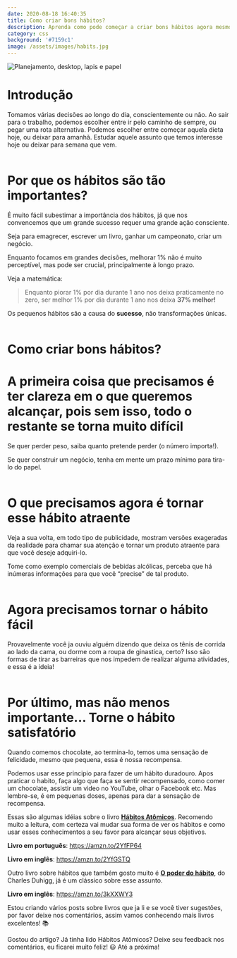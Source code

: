 ```yaml
---
date: 2020-08-18 16:40:35
title: Como criar bons hábitos?
description: Aprenda como pode começar a criar bons hábitos agora mesmo
category: css
background: '#7159c1'
image: /assets/images/habits.jpg
---
```


![Planejamento, desktop, lapis e papel](assets/images/habits.jpg 'Planejamento')

# Introdução

Tomamos várias decisões ao longo do dia, conscientemente ou não. Ao sair para o trabalho, podemos escolher entre ir pelo caminho de sempre, ou pegar uma rota alternativa. Podemos escolher entre começar aquela dieta hoje, ou deixar para amanhã. Estudar aquele assunto que temos interesse hoje ou deixar para semana que vem.<br/><br/>

# Por que os hábitos são tão importantes?

É muito fácil subestimar a importância dos hábitos, já que nos convencemos que um grande sucesso requer uma grande ação consciente.

Seja para emagrecer, escrever um livro, ganhar um campeonato, criar um negócio.

Enquanto focamos em grandes decisões, melhorar 1% não é muito perceptível, mas pode ser crucial, principalmente à longo prazo.

Veja a matemática:

> Enquanto piorar 1% por dia durante 1 ano nos deixa praticamente no zero, ser melhor 1% por dia durante 1 ano nos deixa **37% melhor!**

Os pequenos hábitos são a causa do **sucesso**, não transformações únicas.<br/><br/>

# Como criar bons hábitos?

# A primeira coisa que precisamos é ter clareza em o que queremos alcançar, pois sem isso, todo o restante se torna muito difícil

Se quer perder peso, saiba quanto pretende perder (o número importa!).

Se quer construir um negócio, tenha em mente um prazo mínimo para tira-lo do papel.<br/><br/>

# O que precisamos agora é tornar esse hábito atraente

Veja a sua volta, em todo tipo de publicidade, mostram versões exageradas da realidade para chamar sua atenção e tornar um produto atraente para que você deseje adquiri-lo.

Tome como exemplo comerciais de bebidas alcólicas, perceba que há inúmeras informações para que você “precise” de tal produto.<br/><br/>

# Agora precisamos tornar o hábito fácil

Provavelmente você ja ouviu alguém dizendo que deixa os tênis de corrida ao lado da cama, ou dorme com a roupa de ginastica, certo? Isso são formas de tirar as barreiras que nos impedem de realizar alguma atividades, e essa é a ideia!<br/><br/>

# Por último, mas não menos importante… Torne o hábito satisfatório

Quando comemos chocolate, ao termina-lo, temos uma sensação de felicidade, mesmo que pequena, essa é nossa recompensa.

Podemos usar esse principio para fazer de um hábito duradouro. Apos praticar o habito, faça algo que faça se sentir recompensado, como comer um chocolate, assistir um video no YouTube, olhar o Facebook etc. Mas lembre-se, é em pequenas doses, apenas para dar a sensação de recompensa.

Essas são algumas idéias sobre o livro **[Hábitos Atômicos](https://amzn.to/31bwLkQ)**. Recomendo muito a leitura, com certeza vai mudar sua forma de ver os hábitos e como usar esses conhecimentos a seu favor para alcançar seus objetivos.

**Livro em português**: https://amzn.to/2YfFP64

**Livro em inglês**: https://amzn.to/2YfGSTQ

Outro livro sobre hábitos que também gosto muito é **[O poder do hábito](https://amzn.to/2FENncj)**, do Charles Duhigg, já é um clássico sobre esse assunto.

**Livro em inglês**: https://amzn.to/3kXXWY3

Estou criando vários posts sobre livros que ja li e se você tiver sugestões, por favor deixe nos comentários, assim vamos conhecendo mais livros excelentes! 📚

Gostou do artigo? Já tinha lido Hábitos Atômicos? Deixe seu feedback nos comentários, eu ficarei muito feliz! 😃 Até a próxima!
